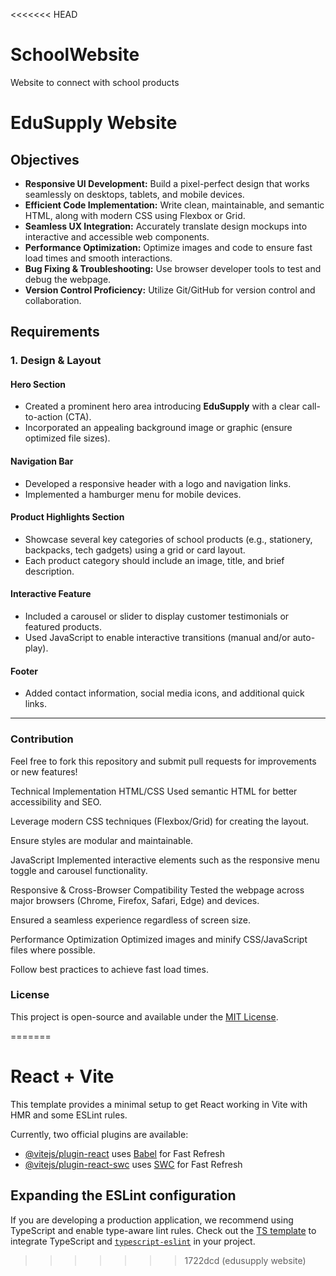 <<<<<<< HEAD
# SchoolWebsite
Website to connect with school products
# EduSupply Website

## Objectives
- **Responsive UI Development:** Build a pixel-perfect design that works seamlessly on desktops, tablets, and mobile devices.
- **Efficient Code Implementation:** Write clean, maintainable, and semantic HTML, along with modern CSS using Flexbox or Grid.
- **Seamless UX Integration:** Accurately translate design mockups into interactive and accessible web components.
- **Performance Optimization:** Optimize images and code to ensure fast load times and smooth interactions.
- **Bug Fixing & Troubleshooting:** Use browser developer tools to test and debug the webpage.
- **Version Control Proficiency:** Utilize Git/GitHub for version control and collaboration.

## Requirements

### 1. Design & Layout

#### Hero Section
- Created a prominent hero area introducing **EduSupply** with a clear call-to-action (CTA).
- Incorporated an appealing background image or graphic (ensure optimized file sizes).

#### Navigation Bar
- Developed a responsive header with a logo and navigation links.
- Implemented a hamburger menu for mobile devices.

#### Product Highlights Section
- Showcase several key categories of school products (e.g., stationery, backpacks, tech gadgets) using a grid or card layout.
- Each product category should include an image, title, and brief description.

#### Interactive Feature
- Included a carousel or slider to display customer testimonials or featured products.
- Used JavaScript to enable interactive transitions (manual and/or auto-play).

#### Footer
- Added contact information, social media icons, and additional quick links.

---

### Contribution
Feel free to fork this repository and submit pull requests for improvements or new features!

 Technical Implementation
HTML/CSS
Used semantic HTML for better accessibility and SEO.

Leverage modern CSS techniques (Flexbox/Grid) for creating the layout.

Ensure styles are modular and maintainable.

JavaScript
Implemented interactive elements such as the responsive menu toggle and carousel functionality.


Responsive & Cross-Browser Compatibility
Tested the webpage across major browsers (Chrome, Firefox, Safari, Edge) and devices.

Ensured a seamless experience regardless of screen size.

Performance Optimization
Optimized images and minify CSS/JavaScript files where possible.

Follow best practices to achieve fast load times.



### License
This project is open-source and available under the [MIT License](LICENSE).



=======
# React + Vite

This template provides a minimal setup to get React working in Vite with HMR and some ESLint rules.

Currently, two official plugins are available:

- [@vitejs/plugin-react](https://github.com/vitejs/vite-plugin-react/blob/main/packages/plugin-react/README.md) uses [Babel](https://babeljs.io/) for Fast Refresh
- [@vitejs/plugin-react-swc](https://github.com/vitejs/vite-plugin-react-swc) uses [SWC](https://swc.rs/) for Fast Refresh

## Expanding the ESLint configuration

If you are developing a production application, we recommend using TypeScript and enable type-aware lint rules. Check out the [TS template](https://github.com/vitejs/vite/tree/main/packages/create-vite/template-react-ts) to integrate TypeScript and [`typescript-eslint`](https://typescript-eslint.io) in your project.
>>>>>>> 1722dcd (edusupply website)
